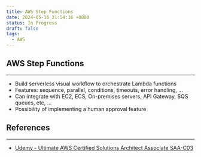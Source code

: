 ```yaml
---
title: AWS Step Functions
date: 2024-05-16 21:54:16 +0800
status: In Progress
draft: false
tags:
  - AWS
---
```

## AWS Step Functions
---
- Build serverless visual workflow to orchestrate Lambda functions
- Features: sequence, parallel, conditions, timeouts, error handling, ...
- Can integrate with EC2, ECS, On-premises servers, API Gateway, SQS queues, etc, ...
- Possibility of implementing a human approval feature

## References
---
- [Udemy - Ultimate AWS Certified Solutions Architect Associate SAA-C03](https://www.udemy.com/course/aws-certified-solutions-architect-associate-saa-c03)
